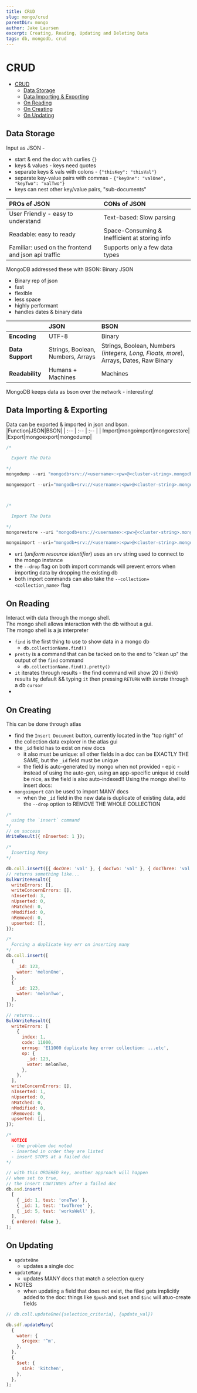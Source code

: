 ```yaml
---
title: CRUD
slug: mongo/crud
parentDir: mongo
author: Jake Laursen
excerpt: Creating, Reading, Updating and Deleting Data
tags: db, mongodb, crud
---
```


# CRUD

- [CRUD](#crud)
  - [Data Storage](#data-storage)
  - [Data Importing & Exporting](#data-importing--exporting)
  - [On Reading](#on-reading)
  - [On Creating](#on-creating)
  - [On Updating](#on-updating)

## Data Storage

Input as JSON -

- start & end the doc with curlies `{}`
- keys & values - keys need quotes
- separate keys & vals with colons - `{"thisKey": "thisVal"}`
- separate key-value pairs with commas - `{"keyOne": "valOne", "keyTwo": "valTwo"}`
- keys can nest other key/value pairs, "sub-documents"

| PROs of JSON                                        | CONs of JSON                                  |
| :-------------------------------------------------- | :-------------------------------------------- |
| User Friendly - easy to understand                  | Text-based: Slow parsing                      |
| Readable: easy to ready                             | Space-Consuming & Inefficient at storing info |
| Familiar: used on the frontend and json api traffic | Supports only a few data types                |

MongoDB addressed these with BSON: Binary JSON

- Binary rep of json
- fast
- flexible
- less space
- highly performant
- handles dates & binary data

|                  | JSON                              | BSON                                                                                  |
| :--------------- | :-------------------------------- | :------------------------------------------------------------------------------------ |
| **Encoding**     | UTF-8                             | Binary                                                                                |
| **Data Support** | Strings, Boolean, Numbers, Arrays | Strings, Boolean, Numbers (_integers, Long, Floats, more_), Arrays, Dates, Raw Binary |
| **Readability**  | Humans + Machines                 | Machines                                                                              |

MongoDB keeps data as bson over the network - interesting!

## Data Importing & Exporting

Data can be exported & imported in json and bson.  
|Function|JSON|BSON|
| :-- | :-- | :-- |
| Import|mongoimport|mongorestore|
|Export|mongoexport|mongodump|

```js
/*

  Export The Data

*/
mongodump --uri "mongodb+srv://<username>:<pw>@<cluster-string>.mongodb.net/db_name_here"

mongoexport --uri="mongodb+srv://<username>:<pw>@<cluster-string>.mongodb.net/db_name_here" --collection=sales --out=sales.json



/*

  Import The Data

*/
mongorestore --uri "mongodb+srv://<username>:<pw>@<cluster-string>.mongodb.net/db_name_here" --drop dump

mongoimport --uri="mongodb+srv://<username>:<pw>@<cluster-string>.mongodb.net/db_name_here" --drop sales.json
```

- `uri` (_uniform resource identifier_) uses an `srv` string used to connect to the mongo instance
- the `--drop` flag on both import commands will prevent errors when importing data by dropping the existing db
- both import commands can also take the `--collection=<collection_name>` flag

## On Reading

Interact with data through the mongo shell.  
The mongo shell allows interaction with the db without a gui.  
The mongo shell is a js interpreter

- `find` is the first thing to use to show data in a mongo db
  - `db.collectionName.find()`
- `pretty` is a command that can be tacked on to the end to "clean up" the output of the `find` command
  - `db.collectionName.find().pretty()`
- `it` iterates through results - the find command will show 20 (_i think_) results by default && typing `it` then pressing `RETURN` with _iterate_ through a db `cursor`
-

## On Creating

This can be done through atlas

- find the `Insert Document` button, currently located in the "top right" of the collection data explorer in the atlas gui
- the `_id` field has to exist on new docs
  - it also must be unique: all other fields in a doc can be EXACTLY THE SAME, but the `_id` field must be unique
  - the field is auto-generated by mongo when not provided - epic - instead of using the auto-gen, using an app-specific unique id could be nice, as the field is also auto-indexed!!
    Using the mongo shell to insert docs:
- `mongoimport` can be used to import MANY docs
  - when the `_id` field in the new data is duplicate of existing data, add the `--drop` option to REMOVE THE WHOLE COLLECTION

```js
/*
  using the `insert` command
*/
// on success
WriteResult({ nInserted: 1 });

/*
  Inserting Many
*/

db.coll.insert([{ docOne: 'val' }, { docTwo: 'val' }, { docThree: 'val' }]);
// returns something like...
BulkWriteResult({
  writeErrors: [],
  writeConcernErrors: [],
  nInserted: 3,
  nUpserted: 0,
  nMatched: 0,
  nModified: 0,
  nRemoved: 0,
  upserted: [],
});

/*
  Forcing a duplicate key err on inserting many
*/
db.coll.insert([
  {
    _id: 123,
    water: 'melonOne',
  },
  {
    _id: 123,
    water: 'melonTwo',
  },
]);

// returns...
BulkWriteResult({
  writeErrors: [
    {
      index: 1,
      code: 11000,
      errmsg: 'E11000 duplicate key error collection: ...etc',
      op: {
        _id: 123,
        water: melonTwo,
      },
    },
  ],
  writeConcernErrors: [],
  nInserted: 1,
  nUpserted: 0,
  nMatched: 0,
  nModified: 0,
  nRemoved: 0,
  upserted: [],
});

/*
  NOTICE 
  - the problem doc noted
  - inserted in order they are listed
  - insert STOPS at a failed doc
*/

// with this ORDERED key, another approach will happen
// when set to true,
// the insert CONTINUES after a failed doc
db.asd.insert(
  [
    { _id: 1, test: 'oneTwo' },
    { _id: 1, test: 'twoThree' },
    { _id: 5, test: 'worksWell' },
  ],
  { ordered: false },
);
```

## On Updating

- `updateOne`
  - updates a single doc
- `updateMany`
  - updates MANY docs that match a selection query
- NOTES
  - when updating a field that does not exist, the filed gets implicitly added to the doc: things like `$push` and `$set` and `$inc` will atuo-create fields

```js
// db.coll.updateOne({selection_criteria}, {update_val})

db.sdf.updateMany(
  {
    water: {
      $regex: '^m',
    },
  },
  {
    $set: {
      sink: 'kitchen',
    },
  },
);
```
